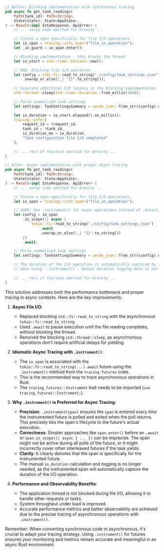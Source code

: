 ```rust
// Before: Blocking implementation with synchronous tracing
pub async fn get_tank_readings(
    Path(tank_id): Path<String>,
    State(state): State<AppState>,
) -> Result<impl IntoResponse, ApiError> {
    // ... setup code omitted for brevity ...

    // Create a span specifically for file I/O operations
    let io_span = tracing::info_span!("file_io_operation");
    let _io_guard = io_span.enter();

    // Blocking implementation - this blocks the thread
    let io_start = std::time::Instant::now();

    // BAD: Blocking file I/O operation
    let config = std::fs::read_to_string("./config/tank_settings.json")
        .unwrap_or_else(|_| "{}".to_string());
    
    // Simulate additional I/O latency in the blocking implementation
    std::thread::sleep(std::time::Duration::from_millis(100));

    // Parse summarized tank settings
    let settings: TankSettingsSummary = serde_json::from_str(&config).unwrap_or_default();

    let io_duration = io_start.elapsed().as_millis();
    tracing::info!(
        request_id = %request_id,
        tank_id = %tank_id,
        io_duration_ms = io_duration,
        "Tank configuration file I/O completed"
    );
    
    // ... rest of function omitted for brevity ...
}

// After: Async implementation with proper async tracing
pub async fn get_tank_readings(
    Path(tank_id): Path<String>,
    State(state): State<AppState>,
) -> Result<impl IntoResponse, ApiError> {
    // ... setup code omitted for brevity ...

    // Create a span specifically for file I/O operations
    let io_span = tracing::info_span!("file_io_operation");

    // GOOD: Use .instrument() for async operations instead of .enter()
    let config = io_span
        .in_scope(|| async {
            tokio::fs::read_to_string("./config/tank_settings.json")
                .await
                .unwrap_or_else(|_| "{}".to_string())
        })
        .await;

    // Parse summarized tank settings
    let settings: TankSettingsSummary = serde_json::from_str(&config).unwrap_or_default();

    // The duration of the I/O operation is automatically captured by the `io_span` 
    // when using `.instrument()`. Manual duration logging here is not necessary.
    
    // ... rest of function omitted for brevity ...
}
```

This solution addresses both the performance bottleneck and proper tracing in async contexts. Here are the key improvements:

1.  **Async File I/O**:
    *   Replaced blocking `std::fs::read_to_string` with the asynchronous `tokio::fs::read_to_string`.
    *   Used `.await` to pause execution until the file reading completes, without blocking the thread.
    *   Removed the blocking `std::thread::sleep`, as asynchronous operations don't require artificial delays for yielding.

2.  **Idiomatic Async Tracing with `.instrument()`**:
    *   The `io_span` is associated with the `tokio::fs::read_to_string(...).await` future using the `.instrument()` method from the `tracing-futures` crate.
    *   This is the recommended way to trace asynchronous operations in Rust.
    *   The `tracing_futures::Instrument` trait needs to be imported (`use tracing_futures::Instrument;`).

3.  **Why `.instrument()` is Preferred for Async Tracing**:
    *   **Precision**: `.instrument(span)` ensures the `span` is entered *every time* the instrumented future is polled and exited when the poll returns. This precisely ties the span's lifecycle to the future's actual execution.
    *   **Correctness**: Simpler approaches like `span.enter()` before an `.await` or `span.in_scope(|| async { ... })` can be imprecise. The span might not be active during all polls of the future, or it might incorrectly cover other interleaved futures if the task yields.
    *   **Clarity**: It clearly denotes that the span is specifically for the instrumented future.
    *   The manual `io_duration` calculation and logging is no longer needed, as the instrumented span will automatically capture the duration of the I/O operation.

4.  **Performance and Observability Benefits**:
    *   The application thread is not blocked during file I/O, allowing it to handle other requests or tasks.
    *   System throughput under load is improved.
    *   Accurate performance metrics and better observability are achieved due to the precise tracing of asynchronous operations with `.instrument()`.

Remember: When converting synchronous code to asynchronous, it's crucial to adapt your tracing strategy. Using `.instrument()` for futures ensures your monitoring and metrics remain accurate and meaningful in an async Rust environment.

